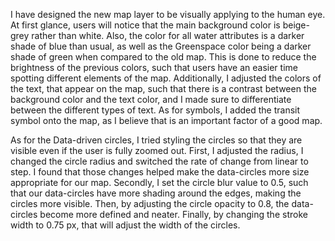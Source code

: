 I have designed the new map layer to be visually applying to the human eye. At first glance, users will notice that the main background color is beige-grey rather than white. Also, the color for all water attributes is a darker shade of blue than usual, as well as the Greenspace color being a darker shade of green when compared to the old map. This is done to reduce the brightness of the previous colors, such that users have an easier time spotting different elements of the map. Additionally, I adjusted the colors of the text, that appear on the map, such that there is a contrast between the background color and the text color, and I made sure to differentiate between the different types of text. As for symbols, I added the transit symbol onto the map, as I believe that is an important factor of a good map.

As for the Data-driven circles, I tried styling the circles so that they are visible even if the user is fully zoomed out. First, I adjusted the radius, I changed the circle radius and switched the rate of change from linear to step. I found that those changes helped make the data-circles more size appropriate for our map. Secondly, I set the circle blur value to 0.5, such that our data-circles have more shading around the edges, making the circles more visible. Then, by adjusting the circle opacity to 0.8, the data-circles become more defined and neater. Finally, by changing the stroke width to 0.75 px, that will adjust the width of the circles.
